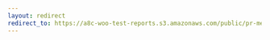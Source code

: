 ```yaml
---
layout: redirect
redirect_to: https://a8c-woo-test-reports.s3.amazonaws.com/public/pr-merge/39317/api/index.html
---
```

